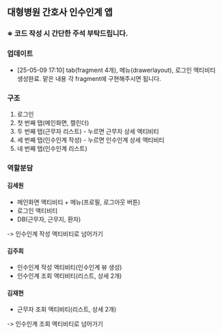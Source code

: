 ## 대형병원 간호사 인수인계 앱

### ※ 코드 작성 시 간단한 주석 부탁드립니다.


### 업데이트
- [25-05-09 17:10] tab(fragment 4개), 메뉴(drawerlayout), 로그인 액티비티 생성완료. 맡은 내용 각 fragment에 구현해주시면 됩니다.

### 구조
1. 로그인
2. 첫 번째 탭(메인화면, 캘린더)
4. 두 번째 탭(근무자 리스트) - 누르면 근무자 상세 액티비티
5. 세 번째 탭(인수인계 작성) - 누르면 인수인계 상세 액티비티
6. 네 번째 탭(인수인계 리스트)


### 역할분담
#### 김세원
- 메인화면 액티비티 + 메뉴(프로필, 로그아웃 버튼)
- 로그인 액티비티
- DB(근무자, 근무지, 환자)

-> 인수인계 작성 액티비티로 넘어가기

#### 김주희
- 인수인계 작성 액티비티(인수인계 뷰 생성)
- 인수인계 조회 액티비티(리스트, 상세 2개)

#### 김재현
- 근무자 조회 액티비티(리스트, 상세 2개)

-> 인수인계 조회 액티비티로 넘어가기
